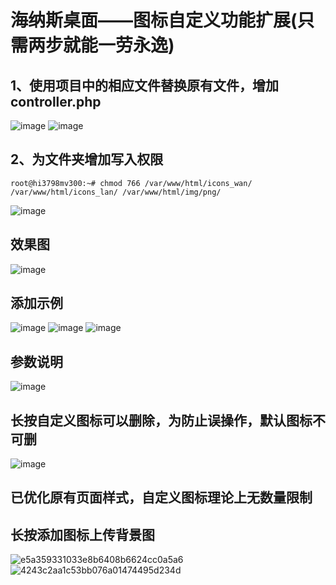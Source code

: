 # 海纳斯桌面——图标自定义功能扩展(只需两步就能一劳永逸)
## 1、使用项目中的相应文件替换原有文件，增加controller.php
![image](https://github.com/825641748/hinas_table/assets/65830755/bc1139d8-208f-4c84-b9d1-249340fdf7dd)
![image](https://github.com/825641748/hinas_table/assets/65830755/368bd6c2-c9a6-41d2-bb20-214b0757b848)
## 2、为文件夹增加写入权限
```shell
root@hi3798mv300:~# chmod 766 /var/www/html/icons_wan/ /var/www/html/icons_lan/ /var/www/html/img/png/
```
![image](https://github.com/825641748/hinas_table/assets/65830755/5054f3e4-2b66-4a16-8864-7626c818b7c2)
## 效果图
![image](https://github.com/825641748/hinas_table/assets/65830755/6ce5368d-b657-41c8-ad45-54dbe6c67fe6)

## 添加示例
![image](https://github.com/825641748/hinas_table/assets/65830755/7ee56d33-2c04-4633-be9e-f4c674f09989)
![image](https://github.com/825641748/hinas_table/assets/65830755/b215725b-a3f5-407c-aa47-fce6fec6ab3e)
![image](https://github.com/825641748/hinas_table/assets/65830755/6c315530-a9d4-4f06-a7ab-0e6289db0ac5)



## 参数说明
![image](https://github.com/825641748/hinas_table/assets/65830755/d2004043-4663-4b7d-8585-4ed31f66fed5)


## 长按自定义图标可以删除，为防止误操作，默认图标不可删
![image](https://github.com/825641748/hinas_table/assets/65830755/2af231a4-b7fe-4d8a-a25b-bcb910038811)

## 已优化原有页面样式，自定义图标理论上无数量限制

## 长按添加图标上传背景图
![e5a359331033e8b6408b6624cc0a5a6](https://github.com/825641748/hinas_table/assets/65830755/89eabe20-bff3-4dd1-8bc7-40e520d36987)
![4243c2aa1c53bb076a01474495d234d](https://github.com/825641748/hinas_table/assets/65830755/574374d8-826b-401f-8d17-0630f4b69f54)






